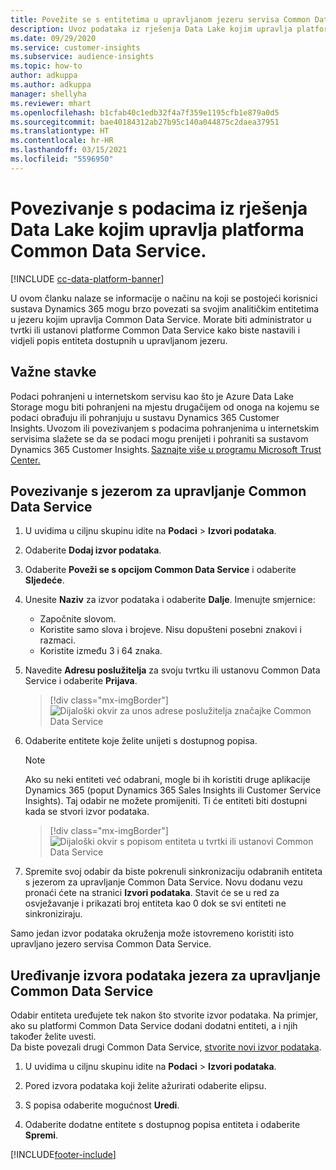 ```yaml
---
title: Povežite se s entitetima u upravljanom jezeru servisa Common Data Service
description: Uvoz podataka iz rješenja Data Lake kojim upravlja platforma Common Data Service.
ms.date: 09/29/2020
ms.service: customer-insights
ms.subservice: audience-insights
ms.topic: how-to
author: adkuppa
ms.author: adkuppa
manager: shellyha
ms.reviewer: mhart
ms.openlocfilehash: b1cfab40c1edb32f4a7f359e1195cfb1e879a0d5
ms.sourcegitcommit: bae40184312ab27b95c140a044875c2daea37951
ms.translationtype: HT
ms.contentlocale: hr-HR
ms.lasthandoff: 03/15/2021
ms.locfileid: "5596950"
---
```

# <a name="connect-to-data-in-a-common-data-service-managed-data-lake"></a>Povezivanje s podacima iz rješenja Data Lake kojim upravlja platforma Common Data Service.

[!INCLUDE [cc-data-platform-banner](../includes/cc-data-platform-banner.md)]

U ovom članku nalaze se informacije o načinu na koji se postojeći korisnici sustava Dynamics 365 mogu brzo povezati sa svojim analitičkim entitetima u jezeru kojim upravlja Common Data Service. Morate biti administrator u tvrtki ili ustanovi platforme Common Data Service kako biste nastavili i vidjeli popis entiteta dostupnih u upravljanom jezeru.

## <a name="important-considerations"></a>Važne stavke

Podaci pohranjeni u internetskom servisu kao što je Azure Data Lake Storage mogu biti pohranjeni na mjestu drugačijem od onoga na kojemu se podaci obrađuju ili pohranjuju u sustavu Dynamics 365 Customer Insights. Uvozom ili povezivanjem s podacima pohranjenima u internetskim servisima slažete se da se podaci mogu prenijeti i pohraniti sa sustavom Dynamics 365 Customer Insights. [Saznajte više u programu Microsoft Trust Center.](https://www.microsoft.com/trust-center)

## <a name="connect-to-a-common-data-service-managed-lake"></a>Povezivanje s jezerom za upravljanje Common Data Service

1. U uvidima u ciljnu skupinu idite na **Podaci** > **Izvori podataka**.

2. Odaberite **Dodaj izvor podataka**.

3. Odaberite **Poveži se s opcijom Common Data Service** i odaberite **Sljedeće**.

4. Unesite **Naziv** za izvor podataka i odaberite **Dalje**. Imenujte smjernice: 
   - Započnite slovom.
   - Koristite samo slova i brojeve. Nisu dopušteni posebni znakovi i razmaci.
   - Koristite između 3 i 64 znaka.

5. Navedite **Adresu poslužitelja** za svoju tvrtku ili ustanovu Common Data Service i odaberite **Prijava**.

   > [!div class="mx-imgBorder"]
   > ![Dijaloški okvir za unos adrese poslužitelja značajke Common Data Service](media/enter-CDS-org-details.png)

6. Odaberite entitete koje želite unijeti s dostupnog popisa.    

   > [!NOTE]
   > Ako su neki entiteti već odabrani, mogle bi ih koristiti druge aplikacije Dynamics 365 (poput Dynamics 365 Sales Insights ili Customer Service Insights). Taj odabir ne možete promijeniti. Ti će entiteti biti dostupni kada se stvori izvor podataka.

   > [!div class="mx-imgBorder"]
   > ![Dijaloški okvir s popisom entiteta u tvrtki ili ustanovi Common Data Service](media/select-analytical-entities.png)

7. Spremite svoj odabir da biste pokrenuli sinkronizaciju odabranih entiteta s jezerom za upravljanje Common Data Service. Novu dodanu vezu pronaći ćete na stranici **Izvori podataka**. Stavit će se u red za osvježavanje i prikazati broj entiteta kao 0 dok se svi entiteti ne sinkroniziraju.

Samo jedan izvor podataka okruženja može istovremeno koristiti isto upravljano jezero servisa Common Data Service.

## <a name="edit-a-common-data-service-managed-lake-data-source"></a>Uređivanje izvora podataka jezera za upravljanje Common Data Service

Odabir entiteta uređujete tek nakon što stvorite izvor podataka. Na primjer, ako su platformi Common Data Service dodani dodatni entiteti, a i njih također želite uvesti.    
Da biste povezali drugi Common Data Service, [stvorite novi izvor podataka](#connect-to-a-common-data-service-managed-lake).

1. U uvidima u ciljnu skupinu idite na **Podaci** > **Izvori podataka**.

2. Pored izvora podataka koji želite ažurirati odaberite elipsu.

3. S popisa odaberite mogućnost **Uredi**.

4. Odaberite dodatne entitete s dostupnog popisa entiteta i odaberite **Spremi**.


[!INCLUDE[footer-include](../includes/footer-banner.md)]